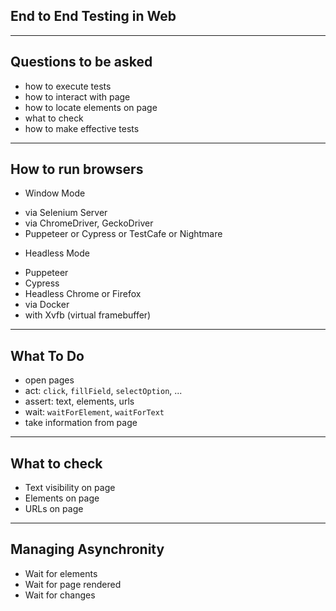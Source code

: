 ## End to End Testing in Web

---

## Questions to be asked

* how to execute tests
* how to interact with page
* how to locate elements on page
* what to check
* how to make effective tests

---

## How to run browsers

* Window Mode
 - via Selenium Server
 - via ChromeDriver, GeckoDriver
 - Puppeteer or Cypress or TestCafe or Nightmare
* Headless Mode
 - Puppeteer
 - Cypress
 - Headless Chrome or Firefox
 - via Docker
 - with Xvfb (virtual framebuffer)

---

## What To Do

* open pages
* act: `click`, `fillField`, `selectOption`, ...
* assert: text, elements, urls
* wait: `waitForElement`, `waitForText`
* take information from page

---

## What to check

* Text visibility on page
* Elements on page
* URLs on page

---

## Managing Asynchronity

* Wait for elements
* Wait for page rendered
* Wait for changes


